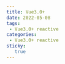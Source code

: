 ```yaml
---
title: Vue3.0+
date: 2022-05-08
tags:
 - Vue3.0+ reactive
categories: 
 - Vue3.0+ reactive
sticky: 
   true
---
```


